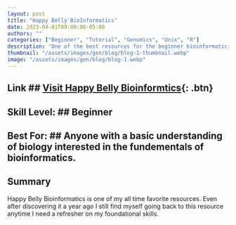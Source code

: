 ```yaml
---
layout: post
title: "Happy Belly BioInformatics"
date: 2023-04-01T09:00:00-05:00
authors: ""
categories: ["Beginner", "Tutorial", "Genomics", "Unix", "R"]
description: "One of the best resources for the beginner bioinformatician."
thumbnail: "/assets/images/gen/blog/blog-1-thumbnail.webp"
image: "/assets/images/gen/blog/blog-1.webp"
---
```


## Link ## [Visit Happy Belly Bioinformtics](https://astrobiomike.github.io/){: .btn}

## Skill Level: ## Beginner

## Best For: ## Anyone with a basic understanding of biology interested in the fundementals of bioinformatics. 

## Summary ##

Happy Belly Bioinformatics is one of my all time favorite resources. Even after discovering it a year ago I still find myself going back to this resource anytime I need a refresher on my foundational skills. 
